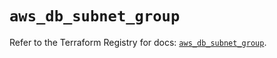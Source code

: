 # `aws_db_subnet_group`

Refer to the Terraform Registry for docs: [`aws_db_subnet_group`](https://registry.terraform.io/providers/hashicorp/aws/6.11.0/docs/resources/db_subnet_group).
